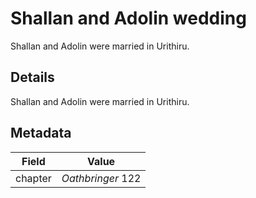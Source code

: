# Shallan and Adolin wedding
Shallan and Adolin were married in Urithiru.

## Details
Shallan and Adolin were married in Urithiru.

## Metadata
| Field | Value |
| ----- | ----- |
| chapter | *Oathbringer* 122 |
